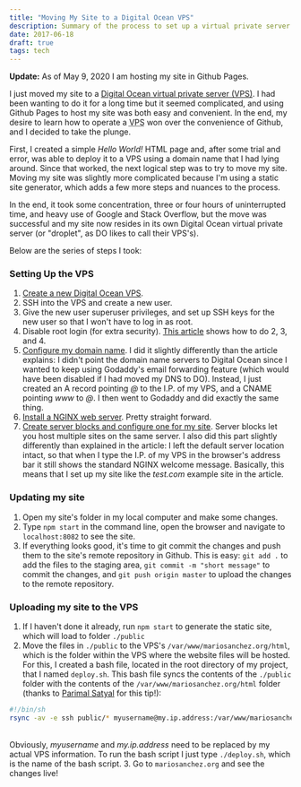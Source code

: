```yaml
---
title: "Moving My Site to a Digital Ocean VPS"
description: Summary of the process to set up a virtual private server at Digital Ocean, and deploy a website
date: 2017-06-18
draft: true
tags: tech
---
```


**Update:** As of May 9, 2020 I am hosting my site in Github Pages.

I just moved my site to a [Digital Ocean virtual private server (VPS)](https://digitalocean.com). I had been wanting to do it for a long time but it seemed complicated, and using Github Pages to host my site was both easy and convenient. In the end, my desire to learn how to operate a <abbr title="Virtual Private Server">VPS</abbr> won over the convenience of Github, and I decided to take the plunge.

First, I created a simple *Hello World!* HTML page and, after some trial and error, was able to deploy it to a VPS using a domain name that I had lying around. Since that worked, the next logical step was to try to move my site. Moving my site was slightly more complicated because I'm using a static site generator, which adds a few more steps and nuances to the process. 

In the end, it took some concentration, three or four hours of uninterrupted time, and heavy use of Google and Stack Overflow, but the move was successful and my site now resides in its own Digital Ocean virtual private server (or "droplet", as DO likes to call their VPS's).

Below are the series of steps I took:

### Setting Up the VPS

1. [Create a new Digital Ocean VPS](https://www.digitalocean.com/community/tutorials/how-to-create-your-first-digitalocean-droplet-virtual-server).
2. SSH into the VPS and create a new user. 
3. Give the new user superuser privileges, and set up SSH keys for the new user so that I won't have to log in as root. 
4. Disable root login (for extra security). [This article](https://www.digitalocean.com/community/tutorials/initial-server-setup-with-ubuntu-14-04) shows how to do 2, 3, and 4.
5. [Configure my domain name](https://www.digitalocean.com/community/tutorials/how-to-set-up-a-host-name-with-digitalocean). I did it slightly differently than the article explains: I didn't point the domain name servers to Digital Ocean since I wanted to keep using Godaddy's email forwarding feature (which would have been disabled if I had moved my DNS to DO). Instead, I just created an A record pointing *@* to the I.P. of my VPS, and a CNAME pointing *www* to *@*. I then went to Godaddy and did exactly the same thing.
6. [Install a NGINX web server](https://www.digitalocean.com/community/tutorials/how-to-install-nginx-on-ubuntu-14-04-lts). Pretty straight forward.
7. [Create server blocks and configure one for my site](https://www.digitalocean.com/community/tutorials/how-to-set-up-nginx-server-blocks-virtual-hosts-on-ubuntu-14-04-lts). Server blocks let you host multiple sites on the same server. I also did this part slightly differently than explained in the article: I left the default server location intact, so that when I type the I.P. of my VPS in the browser's address bar it still shows the standard NGINX welcome message. Basically, this means that I set up my site like the *test.com* example site in the article. 

### Updating my site

1. Open my site's folder in my local computer and make some changes.
2. Type `npm start` in the command line, open the browser and navigate to `localhost:8082` to see the site.
3. If everything looks good, it's time to git commit the changes and push them to the site's remote repository in Github. This is easy: `git add .` to add the files to the staging area, `git commit -m "short message"` to commit the changes, and `git push origin master` to upload the changes to the remote repository.

### Uploading my site to the VPS

1. If I haven't done it already, run `npm start` to generate the static site, which will load to folder `./public`
2. Move the files in `./public` to the VPS's `/var/www/mariosanchez.org/html`, which is the folder within the VPS where the website files will be hosted. 
For this, I created a bash file, located in the root directory of my project, that I named `deploy.sh`. This bash file syncs the contents of the `./public` folder with the contents of the `/var/www/mariosanchez.org/html` folder (thanks to [Parimal Satyal](https://www.neustadt.fr/parimal-satyal) for this tip!):

``` bash
#!/bin/sh
rsync -av -e ssh public/* myusername@my.ip.address:/var/www/mariosanchez.org/html
```

<br />Obviously, *myusername* and *my.ip.address* need to be replaced by my actual VPS information. 
To run the bash script I just type `./deploy.sh`, which is the name of the bash script.
3. Go to `mariosanchez.org` and see the changes live!




